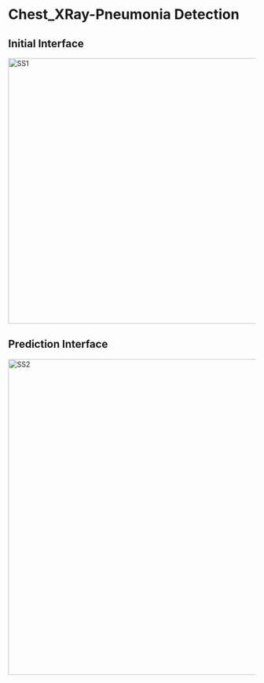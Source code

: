 # Chest_XRay-Pneumonia Detection 


## Initial Interface
<img width="540" alt="SS1" src="https://github.com/user-attachments/assets/9c8035ac-25e2-49d6-ae99-6822b9c6b285">

## Prediction Interface
<img width="642" alt="SS2" src="https://github.com/user-attachments/assets/079dfab4-06c3-4267-a19e-a6446d8eb962">
